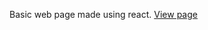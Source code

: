 Basic web page made using react.
<a href="https://edgarcunha.github.io/to-do-list/index.html">View page <a/>
